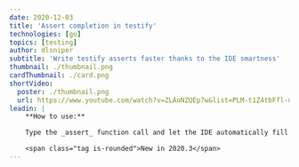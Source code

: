 ```yaml
---
date: 2020-12-03
title: 'Assert completion in testify'
technologies: [go]
topics: [testing]
author: dlsniper
subtitle: 'Write testify asserts faster thanks to the IDE smartness'
thumbnail: ./thumbnail.png
cardThumbnail: ./card.png
shortVideo:
  poster: ./thumbnail.png
  url: https://www.youtube.com/watch?v=ZLAoNZQEp7w&list=PLM-t1Z4tbFfl-umlMg_ND7gW9rGjTDzKt&index=9
leadin: |
    **How to use:**

    Type the _assert_ function call and let the IDE automatically fill the _testing.T_ parameter in the assert function call.

    <span class="tag is-rounded">New in 2020.3</span>
---
```

